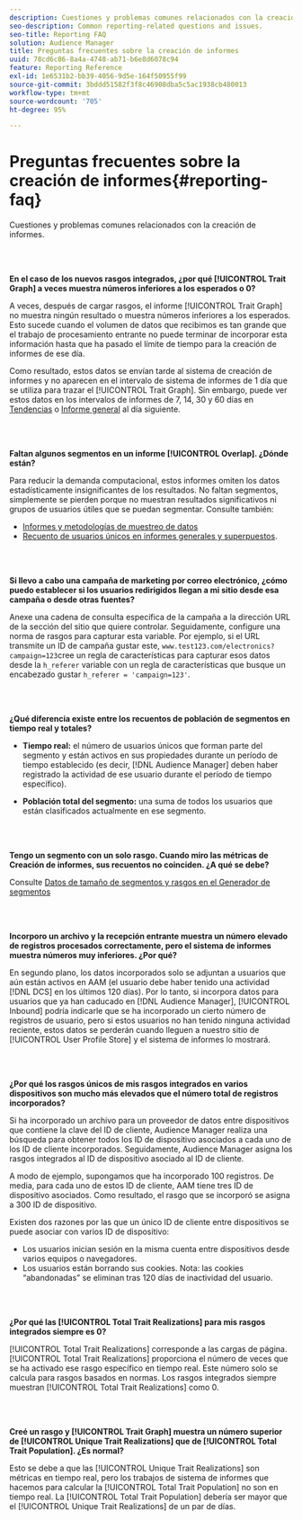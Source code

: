 ```yaml
---
description: Cuestiones y problemas comunes relacionados con la creación de informes.
seo-description: Common reporting-related questions and issues.
seo-title: Reporting FAQ
solution: Audience Manager
title: Preguntas frecuentes sobre la creación de informes
uuid: 78cd6c86-8a4a-4748-ab71-b6e8d6078c94
feature: Reporting Reference
exl-id: 1e6531b2-bb39-4056-9d5e-164f50955f99
source-git-commit: 3bddd51582f3f8c46908dba5c5ac1938cb480013
workflow-type: tm+mt
source-wordcount: '705'
ht-degree: 95%

---
```


# Preguntas frecuentes sobre la creación de informes{#reporting-faq}

Cuestiones y problemas comunes relacionados con la creación de informes.

<br> 

<!-- 

faq_reports.xml

 -->

**En el caso de los nuevos rasgos integrados, ¿por qué [!UICONTROL Trait Graph] a veces muestra números inferiores a los esperados o 0?**

A veces, después de cargar rasgos, el informe [!UICONTROL Trait Graph] no muestra ningún resultado o muestra números inferiores a los esperados. Esto sucede cuando el volumen de datos que recibimos es tan grande que el trabajo de procesamiento entrante no puede terminar de incorporar esta información hasta que ha pasado el límite de tiempo para la creación de informes de ese día.

Como resultado, estos datos se envían tarde al sistema de creación de informes y no aparecen en el intervalo de sistema de informes de 1 día que se utiliza para trazar el [!UICONTROL Trait Graph]. Sin embargo, puede ver estos datos en los intervalos de informes de 7, 14, 30 y 60 días en [Tendencias](../reporting/trend-reports.md#trend-report-overview) o [Informe general](../reporting/general-reports.md#general-reports-overview) al día siguiente.

<br> 

**Faltan algunos segmentos en un informe [!UICONTROL Overlap]. ¿Dónde están?**

Para reducir la demanda computacional, estos informes omiten los datos estadísticamente insignificantes de los resultados. No faltan segmentos, simplemente se pierden porque no muestran resultados significativos ni grupos de usuarios útiles que se puedan segmentar. Consulte también:

* [Informes y metodologías de muestreo de datos](../reporting/report-sampling.md)
* [Recuento de usuarios únicos en informes generales y superpuestos](../reporting/unique-user-counts.md).

<br> 

**Si llevo a cabo una campaña de marketing por correo electrónico, ¿cómo puedo establecer si los usuarios redirigidos llegan a mi sitio desde esa campaña o desde otras fuentes?**

Anexe una cadena de consulta específica de la campaña a la dirección URL de la sección del sitio que quiere controlar. Seguidamente, configure una norma de rasgos para capturar esta variable. Por ejemplo, si el URL transmite un ID de campaña gustar este, `www.test123.com/electronics?campaign=123`cree un regla de características para capturar esos datos desde la `h_referer` variable con un regla de características que busque un encabezado gustar `h_referer = 'campaign=123'`.

<br> 

**¿Qué diferencia existe entre los recuentos de población de segmentos en tiempo real y totales?**

* **Tiempo real:** el número de usuarios únicos que forman parte del segmento y están activos en sus propiedades durante un período de tiempo establecido (es decir, [!DNL Audience Manager] deben haber registrado la actividad de ese usuario durante el período de tiempo específico).

* **Población total del segmento:** una suma de todos los usuarios que están clasificados actualmente en ese segmento.

<!-- 

<p> <b>Why is data available for total fires for traits but not segments?</b> </p> 
<p>Total fires correspond to page loads. Total trait fires provide the number of times that specific trait has fired. This number will always be equal to, or greater than, your unique user count. By contrast, segments are audience profiles that represent groups of users. Segments don't correlate to page loads or views because they're tied to logic that classifies users based on rules, not individual traits. </p>

 -->

<br> 

**Tengo un segmento con un solo rasgo. Cuando miro las métricas de Creación de informes, sus recuentos no coinciden. ¿A qué se debe?**

Consulte [Datos de tamaño de segmentos y rasgos en el Generador de segmentos](../features/segments/segment-builder-data.md)

<br> 

<!-- 

<p> <b>Why would there be a difference between real-time segment population and the unique values?</b> </p> 
<p>Audience Manager uses different methodologies to count traits and segments. </p> 
<p>For traits, the uniques metric represents receipt of data collection. Every time a visitor realizes a particular trait, either in real-time via the DCS, or offline via Inbound, the uniques for that trait goes up by 1. </p> 
<p>For example, a trait uniques of 2,340 over the range of seven days means that 2,340 unique visitors realized that trait over the last seven days. </p> 
<p>Segments are counted differently because their primary purpose is to help you understand your audience better. Every time Audience Manager sees a visitor in real-time who is a member of a given segment, even if that segment isn’t being newly realized or re-realized on a request, the uniques for that segment goes up by 1. </p> 
<p>For example, a segment uniques of 5,000 over the range of seven days means that Audience Manager saw 5,000 unique users in real-time data-collection events over the last seven days who were members of that segment at the time that Audience Manager saw them, regardless of whether that was a new membership or a pre-existing one. </p>

 -->

**Incorporo un archivo y la recepción entrante muestra un número elevado de registros procesados correctamente, pero el sistema de informes muestra números muy inferiores. ¿Por qué?**

En segundo plano, los datos incorporados solo se adjuntan a usuarios que aún están activos en AAM (el usuario debe haber tenido una actividad [!DNL DCS] en los últimos 120 días). Por lo tanto, si incorpora datos para usuarios que ya han caducado en [!DNL Audience Manager], [!UICONTROL Inbound] podría indicarle que se ha incorporado un cierto número de registros de usuario, pero si estos usuarios no han tenido ninguna actividad reciente, estos datos se perderán cuando lleguen a nuestro sitio de [!UICONTROL User Profile Store] y el sistema de informes lo mostrará.

<br> 

**¿Por qué los rasgos únicos de mis rasgos integrados en varios dispositivos son mucho más elevados que el número total de registros incorporados?**

Si ha incorporado un archivo para un proveedor de datos entre dispositivos que contiene la clave del ID de cliente, Audience Manager realiza una búsqueda para obtener todos los ID de dispositivo asociados a cada uno de los ID de cliente incorporados. Seguidamente, Audience Manager asigna los rasgos integrados al ID de dispositivo asociado al ID de cliente.

A modo de ejemplo, supongamos que ha incorporado 100 registros. De media, para cada uno de estos ID de cliente, AAM tiene tres ID de dispositivo asociados. Como resultado, el rasgo que se incorporó se asigna a 300 ID de dispositivo.

Existen dos razones por las que un único ID de cliente entre dispositivos se puede asociar con varios ID de dispositivo:

* Los usuarios inician sesión en la misma cuenta entre dispositivos desde varios equipos o navegadores.
* Los usuarios están borrando sus cookies. Nota: las cookies “abandonadas” se eliminan tras 120 días de inactividad del usuario.

<br> 

**¿Por qué las [!UICONTROL Total Trait Realizations] para mis rasgos integrados siempre es 0?**

[!UICONTROL Total Trait Realizations] corresponde a las cargas de página. [!UICONTROL Total Trait Realizations] proporciona el número de veces que se ha activado ese rasgo específico en tiempo real. Este número solo se calcula para rasgos basados en normas. Los rasgos integrados siempre muestran [!UICONTROL Total Trait Realizations] como 0.

<br> 

**Creé un rasgo y [!UICONTROL Trait Graph] muestra un número superior de [!UICONTROL Unique Trait Realizations] que de [!UICONTROL Total Trait Population]. ¿Es normal?**

Esto se debe a que las [!UICONTROL Unique Trait Realizations] son métricas en tiempo real, pero los trabajos de sistema de informes que hacemos para calcular la [!UICONTROL Total Trait Population] no son en tiempo real. La [!UICONTROL Total Trait Population] debería ser mayor que el [!UICONTROL Unique Trait Realizations] de un par de días.
